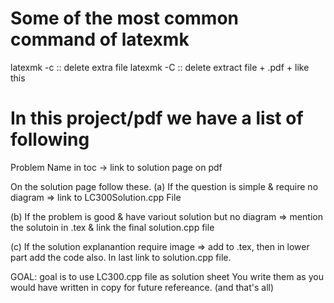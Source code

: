 # Some of the most common command of latexmk

latexmk -c :: delete extra file
latexmk -C :: delete extract file + .pdf + like this

# In this project/pdf we have a list of following
Problem Name in toc -> link to solution page on pdf

On the solution page follow these.
(a) If the question is simple & require no diagram => link to LC300Solution.cpp File

(b) If the problem is good & have variout solution but no diagram => mention the solutoin in .tex & link the final solution.cpp file

(c) If the solution explanantion require image => add to .tex, then in lower part add the code also.
In last link to solution.cpp file.

GOAL: goal is to use LC300.cpp file as solution sheet You write them as you would have written in copy for future refereance. (and that's all)